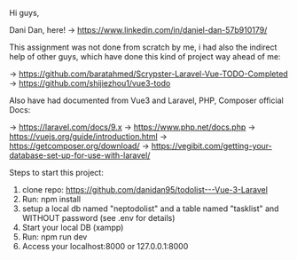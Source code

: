 Hi guys, 

Dani Dan, here! ->  https://www.linkedin.com/in/daniel-dan-57b910179/

This assignment was not done from scratch by me, i had also the indirect help of other guys, which have done this kind of project way ahead of me:

-> https://github.com/baratahmed/Scrypster-Laravel-Vue-TODO-Completed
-> https://github.com/shijiezhou1/vue3-todo

Also have had documented from Vue3 and Laravel, PHP, Composer official Docs:

-> https://laravel.com/docs/9.x
-> https://www.php.net/docs.php
-> https://vuejs.org/guide/introduction.html
-> https://getcomposer.org/download/
-> https://vegibit.com/getting-your-database-set-up-for-use-with-laravel/

Steps to start this project:

1. clone repo: https://github.com/danidan95/todolist---Vue-3-Laravel
2. Run: npm install
3. setup a local db named "neptodolist" and a table named "tasklist" and WITHOUT password (see .env for details)
4. Start your local DB (xampp)
5. Run: npm run dev
6. Access your localhost:8000 or 127.0.0.1:8000
